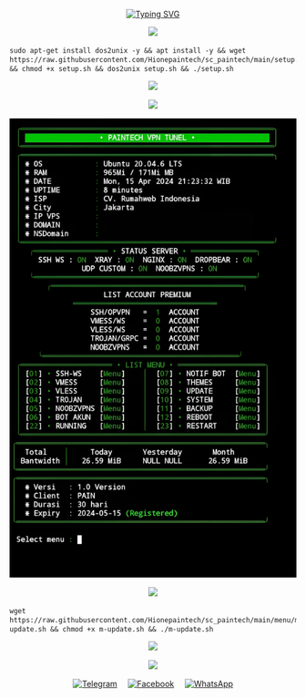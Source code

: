 <p align="center">
<a href="https://git.io/typing-svg"><img src="https://readme-typing-svg.demolab.com?font=Fira+Code&pause=1000&color=43E405&random=false&width=435&lines=%22+Script+Paintech+Vpn+Tunneling+%22;%22+Paintech+VPN+Tunneling+Script+%22" alt="Typing SVG" /></a>

<p align="center"><img src="https://img.shields.io/badge/install-autoscript vpn-success.svg">

<pre><code>sudo apt-get install dos2unix -y && apt install -y && wget https://raw.githubusercontent.com/Hionepaintech/sc_paintech/main/setup.sh && chmod +x setup.sh && dos2unix setup.sh && ./setup.sh
</code></pre>

<p align="center">
  <img src="https://user-images.githubusercontent.com/76937659/153705486-44e6c1b2-74fa-4d44-be1c-36c8fdb83331.gif"/>
</p>


<p align="center"><img src="https://img.shields.io/badge/Tampilan-success.svg">
  
![logo](https://raw.githubusercontent.com/Hionepaintech/sc_paintech/main/contoh_script.png.png)

<p align="center"><img src="https://img.shields.io/badge/script-update-success.svg">

````
wget https://raw.githubusercontent.com/Hionepaintech/sc_paintech/main/menu/m-update.sh && chmod +x m-update.sh && ./m-update.sh
````
<p align="center">
  <img src="https://user-images.githubusercontent.com/76937659/153705486-44e6c1b2-74fa-4d44-be1c-36c8fdb83331.gif"/>
</p>

<p align="center"><img src="https://img.shields.io/badge/owner contact -success.svg">
  
<p align="center">
  <a href="https://t.me/paintechvpn"><img src="https://img.icons8.com/color/30/000000/telegram-app--v1.png" alt="Telegram" style="margin-right: 15px;"></a>
  <a href="https://www.facebook.com/paintechvpn"><img src="https://img.icons8.com/color/30/000000/facebook-new.png" alt="Facebook" style="margin-right: 15px;"></a>
  <a href="https://wa.me/6281249063560"><img src="https://img.icons8.com/color/30/000000/whatsapp--v1.png" alt="WhatsApp"></a>
</p>
